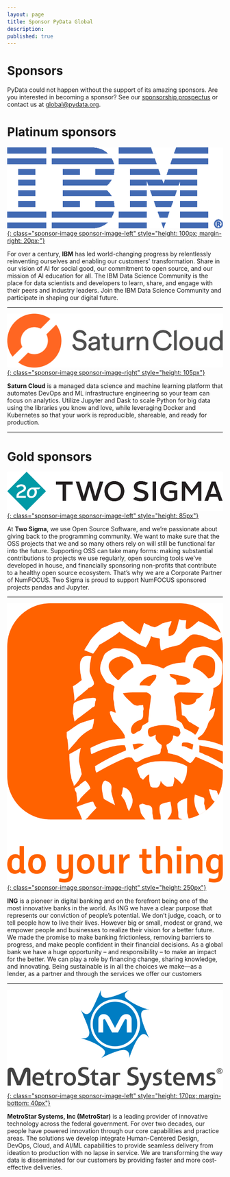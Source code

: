 ```yaml
---
layout: page
title: Sponsor PyData Global
description: 
published: true
---
```


<style>
.sponsor-image {
    height: 150px;
    margin-top: 15px;
}

.sponsor-image-left {
    float: left;
    margin-right: 25px;
}

.sponsor-image-right {
    float: right;
    margin-left: 25px;
}
</style>

# Sponsors

PyData could not happen without the support of its amazing sponsors. Are you
interested in becoming a sponsor?  See our [sponsorship
prospectus](../assets/prospectus.pdf) or contact us at <a
href="mailto:global@pydata.org">global@pydata.org</a>.

# Platinum sponsors

[![image](../assets/images/sponsors/ibm.png){: class="sponsor-image sponsor-image-left" style="height: 100px; margin-right: 20px;"}](https://community.ibm.com/community/user/datascience/home)

For over a century, **IBM** has led world-changing progress by relentlessly reinventing ourselves and enabling our customers' transformation. Share in our vision of AI for social good, our commitment to open source, and our mission of AI education for all. The IBM Data Science Community is the place for data scientists and developers to learn, share, and engage with their peers and industry leaders. Join the IBM Data Science Community and participate in shaping our digital future.

---

[![image](../assets/images/sponsors/saturn_cloud.png){: class="sponsor-image sponsor-image-right" style="height: 105px"}](https://www.saturncloud.io)

**Saturn Cloud** is a managed data science and machine learning platform that automates DevOps and ML infrastructure engineering so your team can focus on analytics. Utilize Jupyter and Dask to scale Python for big data using the libraries you know and love, while leveraging Docker and Kubernetes so that your work is reproducible, shareable, and ready for production.

---

# Gold sponsors
[![image](../assets/images/sponsors/two_sigma.png){: class="sponsor-image sponsor-image-left" style="height: 85px"}](https://opensource.twosigma.com)

At **Two Sigma**, we use Open Source Software, and we’re passionate about giving back to the programming community. We want to make sure that the OSS projects that we and so many others rely on will still be functional far into the future. Supporting OSS can take many forms: making substantial contributions to projects we use regularly, open sourcing tools we’ve developed in house, and financially sponsoring non-profits that contribute to a healthy open source ecosystem. That’s why we are a Corporate Partner of NumFOCUS. Two Sigma is proud to support NumFOCUS sponsored projects pandas and Jupyter.

---

[![image](../assets/images/sponsors/ing.png){: class="sponsor-image sponsor-image-right" style="height: 250px"}](https://www.ing.nl/careers)

**ING** is a pioneer in digital banking and on the forefront being one of the most innovative banks in the world. As ING we have a clear purpose that represents our conviction of people’s potential. We don’t judge, coach, or to tell people how to live their lives. However big or small, modest or grand, we empower people and businesses to realize their vision for a better future. We made the promise to make banking frictionless, removing barriers to progress, and make people confident in their financial decisions. As a global bank we have a huge opportunity – and responsibility – to make an impact for the better. We can play a role by financing change, sharing knowledge, and innovating. Being sustainable is in all the choices we make—as a lender, as a partner and through the services we offer our customers

---

[![image](../assets/images/sponsors/metrostar_systems.png){: class="sponsor-image sponsor-image-left" style="height: 170px; margin-bottom: 40px"}](https://www.metrostarsystems.com)

**MetroStar Systems, Inc (MetroStar)** is a leading provider of innovative technology across the federal government. For over two decades, our people have powered innovation through our core capabilities and practice areas. The solutions we develop integrate Human-Centered Design, DevOps, Cloud, and AI/ML capabilities to provide seamless delivery from ideation to production with no lapse in service. We are transforming the way data is disseminated for our customers by providing faster and more cost-effective deliveries.
